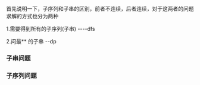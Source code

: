 首先说明一下，子序列和子串的区别，前者不连续，后者连续，对于这两者的问题求解的方式也分为两种

1.需要得到所有的子序列(子串)    ----dfs

2.问最** 的子串    --dp

### 子串问题



### 子序列问题





